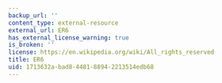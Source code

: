 ```yaml
---
backup_url: ''
content_type: external-resource
external_url: ER6
has_external_license_warning: true
is_broken: ''
license: https://en.wikipedia.org/wiki/All_rights_reserved
title: ER6
uid: 1713632a-bad8-4481-8894-2213514edb68
---
```

